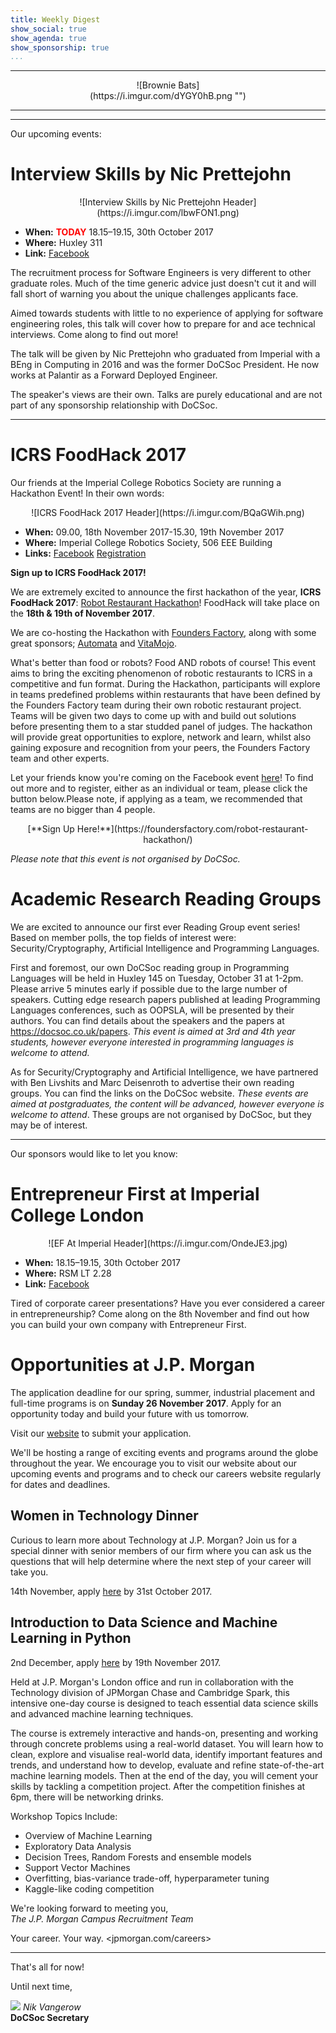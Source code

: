 ```yaml
---
title: Weekly Digest
show_social: true
show_agenda: true
show_sponsorship: true
...
```


---

<center>
<div style="position:relative;width:50%">
    ![Brownie Bats](https://i.imgur.com/dYGY0hB.png "<!--Write easter egg-->")
</div>
</center>

---

<!-- Write intro text -->

---

Our upcoming events:

# Interview Skills by Nic Prettejohn

<center>
    ![Interview Skills by Nic Prettejohn Header](https://i.imgur.com/lbwFON1.png)
</center>

- **When:** **<font color="red">TODAY</font>** 18.15–19.15, 30th October 2017
- **Where:** Huxley 311
- **Link:** [Facebook](https://www.facebook.com/events/817598251747192/)

The recruitment process for Software Engineers is very different to other
graduate roles. Much of the time generic advice just doesn't cut it and will
fall short of warning you about the unique challenges applicants face.

Aimed towards students with little to no experience of applying for software
engineering roles, this talk will cover how to prepare for and ace technical
interviews. Come along to find out more!

The talk will be given by Nic Prettejohn who graduated from Imperial with a
BEng in Computing in 2016 and was the former DoCSoc President. He now works
at Palantir as a Forward Deployed Engineer.

The speaker's views are their own. Talks are purely educational and are not
part of any sponsorship relationship with DoCSoc.

---

# ICRS FoodHack 2017

Our friends at the Imperial College Robotics Society are running a Hackathon
Event! In their own words:

<center>
    ![ICRS FoodHack 2017 Header](https://i.imgur.com/BQaGWih.png)
</center>

- **When:** 09.00, 18th November 2017-15.30, 19th November 2017
- **Where:** Imperial College Robotics Society, 506 EEE Building
- **Links:** [Facebook](https://www.facebook.com/events/1410061225709920/) [Registration](https://foundersfactory.com/robot-restaurant-hackathon/)

**Sign up to ICRS FoodHack 2017!**

We are extremely excited to announce the first hackathon of the year, **ICRS
FoodHack 2017**: [Robot Restaurant
Hackathon](https://foundersfactory.com/robot-restaurant-hackathon/)! FoodHack
will take place on the **18th &amp; 19th of November 2017**.

We are co-hosting the Hackathon with [Founders
Factory](http://www.foundersfactory.com/), along with some great sponsors;
[Automata](https://getautomata.com/) and
[VitaMojo](https://www.vitamojo.com/#/index).
 
What's better than food or robots? Food AND robots of course! This event aims
to bring the exciting phenomenon of robotic restaurants to ICRS in a
competitive and fun format. During the Hackathon, participants will explore
in teams predefined problems within restaurants that have been defined by the
Founders Factory team during their own robotic restaurant project. Teams will
be given two days to come up with and build out solutions before presenting
them to a star studded panel of judges. The hackathon will provide great
opportunities to explore, network and learn, whilst also gaining exposure and
recognition from your peers, the Founders Factory team and other experts.
 
Let your friends know you're coming on the Facebook event
[here](https://www.facebook.com/events/1410061225709920/)! To find out more
and to register, either as an individual or team, please click the button
below.Please note, if applying as a team, we recommended that teams are no
bigger than 4 people.

<center>
    [**Sign Up Here!**](https://foundersfactory.com/robot-restaurant-hackathon/)
</center>

*Please note that this event is not organised by DoCSoc.*

# Academic Research Reading Groups

We are excited to announce our first ever Reading Group event series! Based
on member polls, the top fields of interest were: Security/Cryptography,
Artificial Intelligence and Programming Languages.

First and foremost, our own DoCSoc reading group in Programming Languages
will be held in Huxley 145 on Tuesday, October 31 at 1-2pm. Please arrive 5
minutes early if possible due to the large number of speakers. Cutting edge
research papers published at leading Programming Languages conferences, such
as OOPSLA, will be presented by their authors. You can find details about the
speakers and the papers at <https://docsoc.co.uk/papers>. *This event is
aimed at 3rd and 4th year students, however everyone interested in
programming languages is welcome to attend.*

As for Security/Cryptography and Artificial Intelligence, we have partnered
with Ben Livshits and Marc Deisenroth to advertise their own reading groups.
You can find the links on the DoCSoc website. *These events are aimed at
postgraduates, the content will be advanced, however everyone is welcome to
attend*. These groups are not organised by DoCSoc, but they may be of
interest.

---

Our sponsors would like to let you know:

# Entrepreneur First at Imperial College London

<center>
    ![EF At Imperial Header](https://i.imgur.com/OndeJE3.jpg)
</center>

- **When:**  18.15–19.15, 30th October 2017
- **Where:** RSM LT 2.28
- **Link:** [Facebook](https://www.facebook.com/events/817598251747192/)

Tired of corporate career presentations? Have you ever considered a career in
entrepreneurship? Come along on the 8th November and find out how you can
build your own company with Entrepreneur First.

# Opportunities at J.P. Morgan

The application deadline for our spring, summer, industrial placement and
full-time programs is on **Sunday 26 November 2017**. Apply for an
opportunity today and build your future with us tomorrow.

Visit our
[website](http://careers.jpmorgan.com/careers/apply-students?jp_cmp=en/jpm_Deadline_All_Programs_apply/ema/emea/body)
to submit your application.

We'll be hosting a range of exciting events and programs around the globe
throughout the year. We encourage you to visit our website about our upcoming
events and programs and to check our careers website regularly for dates and
deadlines.

## Women in Technology Dinner

Curious to learn more about Technology at J.P. Morgan? Join us for a special dinner with senior members of our firm where you can ask us the questions that will help determine where the next step of your career will take you.

14th November, apply
[here](https://jpmc.recsolucampus.com/exeventreg.php?file=CampusList&event_loc_id=1915&eventid=25858&language_id=0)
by 31st October 2017.

## Introduction to Data Science and Machine Learning in Python

2nd December, apply
[here](https://jpmc.recsolucampus.com/exeventreg.php?file=CampusList&event_loc_id=1915&eventid=25338)
by 19th November 2017.

Held at J.P. Morgan's London office and run in collaboration with the Technology division of JPMorgan Chase and Cambridge Spark, this intensive one-day course is designed to teach essential data science skills and advanced machine learning techniques.

The course is extremely interactive and hands-on, presenting and working
through concrete problems using a real-world dataset. You will learn how to
clean, explore and visualise real-world data, identify important features and
trends, and understand how to develop, evaluate and refine state-of-the-art
machine learning models. Then at the end of the day, you will cement your
skills by tackling a competition project. After the competition finishes at
6pm, there will be networking drinks.

Workshop Topics Include:

- Overview of Machine Learning
- Exploratory Data Analysis
- Decision Trees, Random Forests and ensemble models
- Support Vector Machines
- Overfitting, bias-variance trade-off, hyperparameter tuning
- Kaggle-like coding competition

We're looking forward to meeting you,<br>
*The J.P. Morgan Campus Recruitment Team*

Your career. Your way. <jpmorgan.com/careers>

---

That's all for now!

Until next time,

[![](http://i.imgur.com/mwEtDPb.png)](https://www.fb.com/nik.vangerow) *Nik
Vangerow*<br>**DoCSoc Secretary**